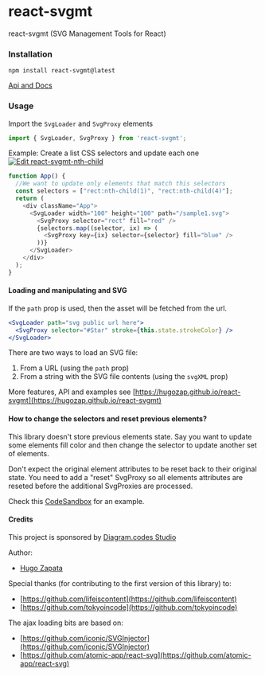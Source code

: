 

# react-svgmt

react-svgmt (SVG Management Tools for React)

### Installation

```
npm install react-svgmt@latest

```

[Api and Docs](https://hugozap.github.io/react-svgmt/#api)

### Usage

Import the `SvgLoader` and `SvgProxy` elements

```js
import { SvgLoader, SvgProxy } from 'react-svgmt';
```

Example: Create a list CSS selectors and update each one
[![Edit react-svgmt-nth-child](https://codesandbox.io/static/img/play-codesandbox.svg)](https://codesandbox.io/s/react-svgmt-nth-child-rh48e?fontsize=14)

```js
function App() {
  //We want to update only elements that match this selectors
  const selectors = ["rect:nth-child(1)", "rect:nth-child(4)"];
  return (
    <div className="App">
      <SvgLoader width="100" height="100" path="/sample1.svg">
        <SvgProxy selector="rect" fill="red" />
        {selectors.map((selector, ix) => (
          <SvgProxy key={ix} selector={selector} fill="blue" />
        ))}
      </SvgLoader>
    </div>
  );
}
```

#### Loading and manipulating and SVG

If the `path` prop is used, then the asset will be fetched from the url. 


```jsx
<SvgLoader path="svg public url here">
  <SvgProxy selector="#Star" stroke={this.state.strokeColor} />
</SvgLoader>

```

There are two ways to load an SVG file:

1) From a URL (using the `path` prop)
2) From a string with the SVG file contents (using the `svgXML` prop)

More features, API and examples see [https://hugozap.github.io/react-svgmt](https://hugozap.github.io/react-svgmt)

#### How to change the selectors and reset previous elements?

This library doesn't store previous elements state. Say you want
to update some elements fill color and then change the selector
to update another set of elements.

Don't expect the original element attributes to be reset back to their original state.
You need to add a "reset" SvgProxy so all elements attributes are reseted before
the additional SvgProxies are processed.

Check this [CodeSandbox](https://codesandbox.io/s/7w81wm0z11?file=/src/index.js:0-1182_) for an example.


#### Credits

This project is sponsored by [Diagram.codes Studio](https://studio.diagram.codes)


Author:

 - [Hugo Zapata](https://hugozap.com)

Special thanks (for contributing to the first version of this library) to:

 - [https://github.com/lifeiscontent](https://github.com/lifeiscontent)
 - [https://github.com/tokyoincode](https://github.com/tokyoincode)


The ajax loading bits are based on:

- [https://github.com/iconic/SVGInjector](https://github.com/iconic/SVGInjector)
- [https://github.com/atomic-app/react-svg](https://github.com/atomic-app/react-svg)
